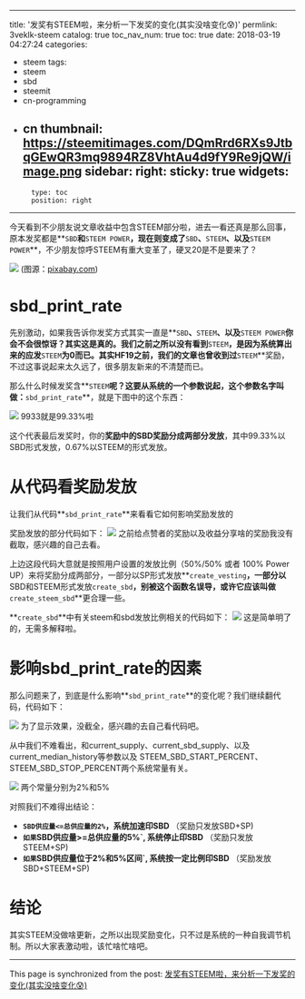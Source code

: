 
---
title: '发奖有STEEM啦，来分析一下发奖的变化(其实没啥变化😰)'
permlink: 3veklk-steem
catalog: true
toc_nav_num: true
toc: true
date: 2018-03-19 04:27:24
categories:
- steem
tags:
- steem
- sbd
- steemit
- cn-programming
- cn
thumbnail: https://steemitimages.com/DQmRrd6RXs9JtbqGEwQR3mq9894RZ8VhtAu4d9fY9Re9jQW/image.png
sidebar:
    right:
        sticky: true
widgets:
    -
        type: toc
        position: right
---


今天看到不少朋友说文章收益中包含STEEM部分啦，进去一看还真是那么回事，原本发奖都是**`SBD`**和**`STEEM POWER`**，现在则变成了**`SBD`**、**`STEEM`**、以及**`STEEM POWER`**，不少朋友惊呼STEEM有重大变革了，硬叉20是不是要来了？

![](https://steemitimages.com/DQmRrd6RXs9JtbqGEwQR3mq9894RZ8VhtAu4d9fY9Re9jQW/image.png)
(图源：[pixabay.com](https://pixabay.com))

# sbd_print_rate

先别激动，如果我告诉你发奖方式其实一直是**`SBD`**、**`STEEM`**、以及**`STEEM POWER`**你会不会很惊讶？其实这是真的。我们之前之所以没有看到**`STEEM`**，是因为系统算出来的应发**`STEEM`**为0而已。其实HF19之前，我们的文章也曾收到过**`STEEM`**奖励，不过这事说起来太久远了，很多朋友新来的不清楚而已。


那么什么时候发奖含**`STEEM`**呢？这要从系统的一个参数说起，这个参数名字叫做：**`sbd_print_rate`**，就是下图中的这个东西：

![](https://steemitimages.com/DQmTA9EHfg8gqMpSEd2AnzN3Noi4sUDdcLwd2JzrWvz7Dzp/image.png)
9933就是99.33%啦

这个代表最后发奖时，你的**奖励中的SBD奖励分成两部分发放**，其中99.33%以SBD形式发放，0.67%以STEEM的形式发放。

# 从代码看奖励发放

让我们从代码**`sbd_print_rate`**来看看它如何影响奖励发放的

奖励发放的部分代码如下：
![](https://steemitimages.com/DQmW8NP5eXuzHHoD1cZ54dNzE61oaeMCxHnQjjumkB9b6zu/image.png)
之前给点赞者的奖励以及收益分享啥的奖励我没有截取，感兴趣的自己去看。

上边这段代码大意就是按照用户设置的发放比例（50%/50% 或者 100% Power UP）来将奖励分成两部分，一部分以SP形式发放**`create_vesting`**，一部分以**SBD和STEEM形式发放`create_sbd`**，别被这个函数名误导，或许它应该叫做**`create_steem_sbd`**更合理一些。

**`create_sbd`**中有关steem和sbd发放比例相关的代码如下：
![](https://steemitimages.com/DQmcnqvDwyKuYdEtQVvHCWh6qwzpdp2YySgdATpQ2wCTyv9/image.png)
这是简单明了的，无需多解释啦。

# 影响sbd_print_rate的因素

那么问题来了，到底是什么影响**`sbd_print_rate`**的变化呢？我们继续翻代码，代码如下：

![](https://steemitimages.com/DQme22JtZb9tKRyenmcA7DUMcS6xTN3RZ7WQCn5vHDYcZik/image.png)
为了显示效果，没截全，感兴趣的去自己看代码吧。

从中我们不难看出，和current_supply、current_sbd_supply、以及current_median_history等参数以及 STEEM_SBD_START_PERCENT、STEEM_SBD_STOP_PERCENT两个系统常量有关。

![](https://steemitimages.com/DQmNRavULb81a8Tgicvcg3eDHsxRCopbZRwZHHnG99tkXj9/image.png)
两个常量分别为2%和5%

对照我们不难得出结论：
* **`SBD供应量<=总供应量的2%`，系统加速印SBD** （奖励只发放SBD+SP)
* **`如果`SBD供应量>=总供应量的5%`, 系统停止印SBD** （奖励只发放STEEM+SP)
* **`如果`SBD供应量位于2%和5%区间`, 系统按一定比例印SBD**  （奖励发放SBD+STEEM+SP)

# 结论

其实STEEM没做啥更新，之所以出现奖励变化，只不过是系统的一种自我调节机制。所以大家表激动啦，该忙啥忙啥吧。

- - -

This page is synchronized from the post: [发奖有STEEM啦，来分析一下发奖的变化(其实没啥变化😰)](https://steemit.com/@oflyhigh/3veklk-steem)
